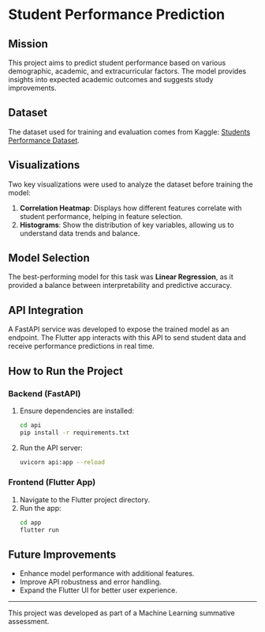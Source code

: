 # Student Performance Prediction

## Mission

This project aims to predict student performance based on various demographic, academic, and extracurricular factors. The model provides insights into expected academic outcomes and suggests study improvements.

## Dataset

The dataset used for training and evaluation comes from Kaggle: [Students Performance Dataset](https://www.kaggle.com/datasets/rabieelkharoua/students-performance-dataset).

## Visualizations

Two key visualizations were used to analyze the dataset before training the model:

1. **Correlation Heatmap**: Displays how different features correlate with student performance, helping in feature selection.
2. **Histograms**: Show the distribution of key variables, allowing us to understand data trends and balance.

## Model Selection

The best-performing model for this task was **Linear Regression**, as it provided a balance between interpretability and predictive accuracy.

## API Integration

A FastAPI service was developed to expose the trained model as an endpoint. The Flutter app interacts with this API to send student data and receive performance predictions in real time.

## How to Run the Project

### Backend (FastAPI)

1. Ensure dependencies are installed:
   ```bash
   cd api
   pip install -r requirements.txt
   ```
2. Run the API server:
   ```bash
   uvicorn api:app --reload
   ```

### Frontend (Flutter App)

1. Navigate to the Flutter project directory.
2. Run the app:
   ```bash
   cd app
   flutter run
   ```

## Future Improvements

- Enhance model performance with additional features.
- Improve API robustness and error handling.
- Expand the Flutter UI for better user experience.

---

This project was developed as part of a Machine Learning summative assessment.
